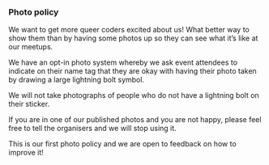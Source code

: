 ### Photo policy

We want to get more queer coders excited about us! What better way to show them than by having some photos up so they can see what it’s like at our meetups.

We have an opt-in photo system whereby we ask event attendees to indicate on their name tag that they are okay with having their photo taken by drawing a large lightning bolt symbol.

We will not take photographs of people who do not have a lightning bolt on their sticker.

If you are in one of our published photos and you are not happy, please feel free to tell the organisers and we will stop using it.

This is our first photo policy and we are open to feedback on how to improve it!